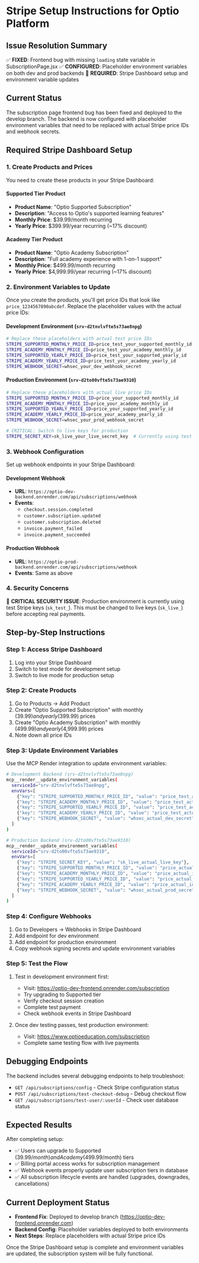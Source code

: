 # Stripe Setup Instructions for Optio Platform

## Issue Resolution Summary

✅ **FIXED**: Frontend bug with missing `loading` state variable in SubscriptionPage.jsx
✅ **CONFIGURED**: Placeholder environment variables on both dev and prod backends
🔄 **REQUIRED**: Stripe Dashboard setup and environment variable updates

## Current Status

The subscription page frontend bug has been fixed and deployed to the develop branch. The backend is now configured with placeholder environment variables that need to be replaced with actual Stripe price IDs and webhook secrets.

## Required Stripe Dashboard Setup

### 1. Create Products and Prices

You need to create these products in your Stripe Dashboard:

#### Supported Tier Product
- **Product Name**: "Optio Supported Subscription"
- **Description**: "Access to Optio's supported learning features"
- **Monthly Price**: $39.99/month recurring
- **Yearly Price**: $399.99/year recurring (~17% discount)

#### Academy Tier Product  
- **Product Name**: "Optio Academy Subscription"
- **Description**: "Full academy experience with 1-on-1 support"
- **Monthly Price**: $499.99/month recurring
- **Yearly Price**: $4,999.99/year recurring (~17% discount)

### 2. Environment Variables to Update

Once you create the products, you'll get price IDs that look like `price_1234567890abcdef`. Replace the placeholder values with the actual price IDs:

#### Development Environment (`srv-d2tnvlvfte5s73ae8npg`)
```bash
# Replace these placeholders with actual test price IDs
STRIPE_SUPPORTED_MONTHLY_PRICE_ID=price_test_your_supported_monthly_id
STRIPE_ACADEMY_MONTHLY_PRICE_ID=price_test_your_academy_monthly_id
STRIPE_SUPPORTED_YEARLY_PRICE_ID=price_test_your_supported_yearly_id
STRIPE_ACADEMY_YEARLY_PRICE_ID=price_test_your_academy_yearly_id
STRIPE_WEBHOOK_SECRET=whsec_your_dev_webhook_secret
```

#### Production Environment (`srv-d2to00vfte5s73ae9310`)
```bash
# Replace these placeholders with actual live price IDs
STRIPE_SUPPORTED_MONTHLY_PRICE_ID=price_your_supported_monthly_id
STRIPE_ACADEMY_MONTHLY_PRICE_ID=price_your_academy_monthly_id
STRIPE_SUPPORTED_YEARLY_PRICE_ID=price_your_supported_yearly_id
STRIPE_ACADEMY_YEARLY_PRICE_ID=price_your_academy_yearly_id
STRIPE_WEBHOOK_SECRET=whsec_your_prod_webhook_secret

# CRITICAL: Switch to live keys for production
STRIPE_SECRET_KEY=sk_live_your_live_secret_key  # Currently using test keys!
```

### 3. Webhook Configuration

Set up webhook endpoints in your Stripe Dashboard:

#### Development Webhook
- **URL**: `https://optio-dev-backend.onrender.com/api/subscriptions/webhook`
- **Events**: 
  - `checkout.session.completed`
  - `customer.subscription.updated`
  - `customer.subscription.deleted`
  - `invoice.payment_failed`
  - `invoice.payment_succeeded`

#### Production Webhook  
- **URL**: `https://optio-prod-backend.onrender.com/api/subscriptions/webhook`
- **Events**: Same as above

### 4. Security Concerns

🚨 **CRITICAL SECURITY ISSUE**: Production environment is currently using test Stripe keys (`sk_test_`). This must be changed to live keys (`sk_live_`) before accepting real payments.

## Step-by-Step Instructions

### Step 1: Access Stripe Dashboard
1. Log into your Stripe Dashboard
2. Switch to test mode for development setup
3. Switch to live mode for production setup

### Step 2: Create Products
1. Go to Products → Add Product
2. Create "Optio Supported Subscription" with monthly ($39.99) and yearly ($399.99) prices
3. Create "Optio Academy Subscription" with monthly ($499.99) and yearly ($4,999.99) prices
4. Note down all price IDs

### Step 3: Update Environment Variables
Use the MCP Render integration to update environment variables:

```bash
# Development Backend (srv-d2tnvlvfte5s73ae8npg)
mcp__render__update_environment_variables(
  serviceId="srv-d2tnvlvfte5s73ae8npg",
  envVars=[
    {"key": "STRIPE_SUPPORTED_MONTHLY_PRICE_ID", "value": "price_test_actual_id"},
    {"key": "STRIPE_ACADEMY_MONTHLY_PRICE_ID", "value": "price_test_actual_id"},
    {"key": "STRIPE_SUPPORTED_YEARLY_PRICE_ID", "value": "price_test_actual_id"},
    {"key": "STRIPE_ACADEMY_YEARLY_PRICE_ID", "value": "price_test_actual_id"},
    {"key": "STRIPE_WEBHOOK_SECRET", "value": "whsec_actual_dev_secret"}
  ]
)

# Production Backend (srv-d2to00vfte5s73ae9310)
mcp__render__update_environment_variables(
  serviceId="srv-d2to00vfte5s73ae9310",
  envVars=[
    {"key": "STRIPE_SECRET_KEY", "value": "sk_live_actual_live_key"},
    {"key": "STRIPE_SUPPORTED_MONTHLY_PRICE_ID", "value": "price_actual_id"},
    {"key": "STRIPE_ACADEMY_MONTHLY_PRICE_ID", "value": "price_actual_id"},
    {"key": "STRIPE_SUPPORTED_YEARLY_PRICE_ID", "value": "price_actual_id"},
    {"key": "STRIPE_ACADEMY_YEARLY_PRICE_ID", "value": "price_actual_id"},
    {"key": "STRIPE_WEBHOOK_SECRET", "value": "whsec_actual_prod_secret"}
  ]
)
```

### Step 4: Configure Webhooks
1. Go to Developers → Webhooks in Stripe Dashboard
2. Add endpoint for dev environment
3. Add endpoint for production environment
4. Copy webhook signing secrets and update environment variables

### Step 5: Test the Flow
1. Test in development environment first:
   - Visit: https://optio-dev-frontend.onrender.com/subscription
   - Try upgrading to Supported tier
   - Verify checkout session creation
   - Complete test payment
   - Check webhook events in Stripe Dashboard

2. Once dev testing passes, test production environment:
   - Visit: https://www.optioeducation.com/subscription
   - Complete same testing flow with live payments

## Debugging Endpoints

The backend includes several debugging endpoints to help troubleshoot:

- `GET /api/subscriptions/config` - Check Stripe configuration status
- `POST /api/subscriptions/test-checkout-debug` - Debug checkout flow
- `GET /api/subscriptions/test-user/:userId` - Check user database status

## Expected Results

After completing setup:
- ✅ Users can upgrade to Supported ($39.99/month) and Academy ($499.99/month) tiers
- ✅ Billing portal access works for subscription management
- ✅ Webhook events properly update user subscription tiers in database
- ✅ All subscription lifecycle events are handled (upgrades, downgrades, cancellations)

## Current Deployment Status

- **Frontend Fix**: Deployed to develop branch (https://optio-dev-frontend.onrender.com)
- **Backend Config**: Placeholder variables deployed to both environments
- **Next Steps**: Replace placeholders with actual Stripe price IDs

Once the Stripe Dashboard setup is complete and environment variables are updated, the subscription system will be fully functional.